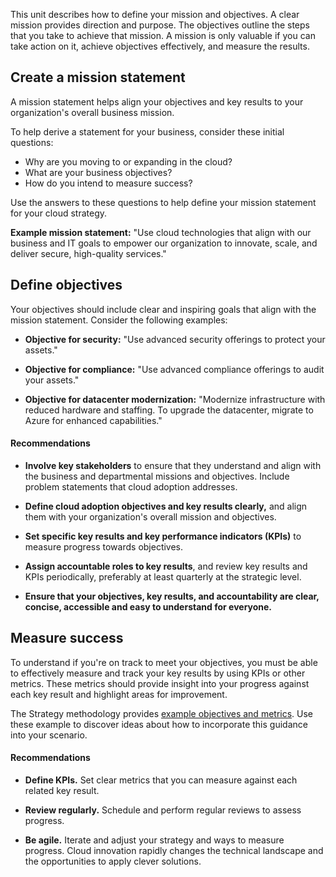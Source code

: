 This unit describes how to define your mission and objectives. A clear mission provides direction and purpose. The objectives outline the steps that you take to achieve that mission. A mission is only valuable if you can take action on it, achieve objectives effectively, and measure the results.

## Create a mission statement

A mission statement helps align your objectives and key results to your organization's overall business mission.

To help derive a statement for your business, consider these initial questions:

- Why are you moving to or expanding in the cloud?
- What are your business objectives?
- How do you intend to measure success?

Use the answers to these questions to help define your mission statement for your cloud strategy.

**Example mission statement:** "Use cloud technologies that align with our business and IT goals to empower our organization to innovate, scale, and deliver secure, high-quality services."

## Define objectives

Your objectives should include clear and inspiring goals that align with the mission statement. Consider the following examples:

- **Objective for security:** "Use advanced security offerings to protect your assets."

- **Objective for compliance:** "Use advanced compliance offerings to audit your assets."
- **Objective for datacenter modernization:** "Modernize infrastructure with reduced hardware and staffing. To upgrade the datacenter, migrate to Azure for enhanced capabilities."

#### Recommendations

- **Involve key stakeholders** to ensure that they understand and align with the business and departmental missions and objectives. Include problem statements that cloud adoption addresses.

- **Define cloud adoption objectives and key results clearly,** and align them with your organization's overall mission and objectives.

- **Set specific key results and key performance indicators (KPIs)** to measure progress towards objectives.

- **Assign accountable roles to key results**, and review key results and KPIs periodically, preferably at least quarterly at the strategic level.

- **Ensure that your objectives, key results, and accountability are clear, concise, accessible and easy to understand for everyone.**

## Measure success

To understand if you're on track to meet your objectives, you must be able to effectively measure and track your key results by using KPIs or other metrics. These metrics should provide insight into your progress against each key result and highlight areas for improvement.

The Strategy methodology provides [example objectives and metrics](/azure/cloud-adoption-framework/strategy/mission-objectives#example-objectives-and-success-metrics). Use these example to discover ideas about how to incorporate this guidance into your scenario.

#### Recommendations

- **Define KPIs.** Set clear metrics that you can measure against each related key result.

- **Review regularly.** Schedule and perform regular reviews to assess progress.

- **Be agile.** Iterate and adjust your strategy and ways to measure progress. Cloud innovation rapidly changes the technical landscape and the opportunities to apply clever solutions.

